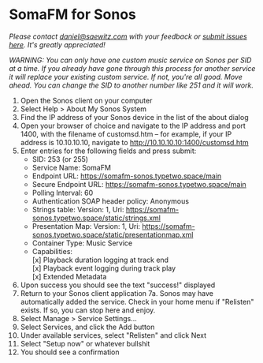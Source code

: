 # SomaFM for Sonos

_Please contact daniel@saewitz.com with your feedback or [submit issues here](https://github.com/switz/somafm-sonos). It's greatly appreciated!_

_WARNING: You can only have one custom music service on Sonos per SID at a time.
         If you already have gone through this process for another service it will replace your existing custom service.
         If not, you're all good. Move ahead.
         You can change the SID to another number like 251 and it will work._
      

1. Open the Sonos client on your computer
2. Select Help > About My Sonos System
3. Find the IP address of your Sonos device in the list of the about
dialog
4. Open your browser of choice and navigate to the IP address and port
1400, with the filename of customsd.htm – for example, if your IP address is
10.10.10.10, navigate to http://10.10.10.10:1400/customsd.htm
5. Enter entries for the following fields and press submit:
   - SID: 253 (or 255)
   - Service Name: SomaFM
   - Endpoint URL: https://somafm-sonos.typetwo.space/main
   - Secure Endpoint URL: https://somafm-sonos.typetwo.space/main
   - Polling Interval: 60
   - Authentication SOAP header policy: Anonymous
   - Strings table: Version: 1, Uri: https://somafm-sonos.typetwo.space/static/strings.xml
   - Presentation Map: Version: 1, Uri: https://somafm-sonos.typetwo.space/static/presentationmap.xml
   - Container Type: Music Service
   - Capabilities:    
         [x] Playback duration logging at track end    
         [x] Playback event logging during track play    
         [x] Extended Metadata    
6. Upon success you should see the text "success!" displayed
7. Return to your Sonos client application
7a. Sonos may have automatically added the service.
    Check in your home menu if "Relisten" exists.
    If so, you can stop here and enjoy.
8. Select Manage > Service Settings...
9. Select Services, and click the Add button
10. Under available services, select "Relisten" and click Next
11. Select "Setup now" or whatever bullshit
12. You should see a confirmation
